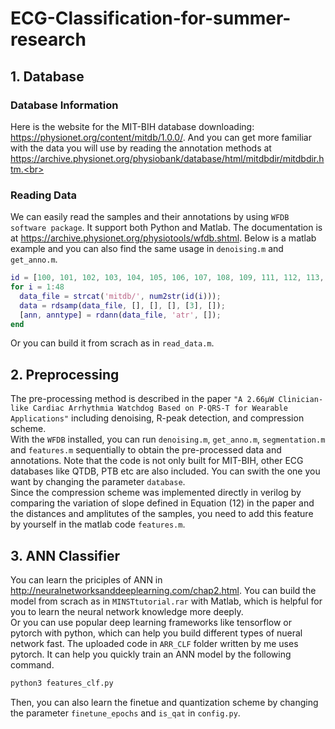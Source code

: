 # ECG-Classification-for-summer-research
## 1. Database
### Database Information
Here is the website for the MIT-BIH database downloading: https://physionet.org/content/mitdb/1.0.0/.
And you can get more familiar with the data you will use by reading the annotation methods at https://archive.physionet.org/physiobank/database/html/mitdbdir/mitdbdir.htm.<br>
### Reading Data
We can easily read the samples and their annotations by using `WFDB software package`. It support both Python and Matlab. The documentation is at
https://archive.physionet.org/physiotools/wfdb.shtml.
Below is a matlab example and you can also find the same usage in `denoising.m` and `get_anno.m`.<br>
```Matlab
id = [100, 101, 102, 103, 104, 105, 106, 107, 108, 109, 111, 112, 113, 114, 115, 116, 117, 118, 119, 121, 122, 123, 124, 200, 201, 202, 203, 205, 207, 208, 209, 210, 212, 213, 214, 215, 217, 219, 220, 221, 222, 223, 228, 230, 231, 232, 233, 234];
for i = 1:48 
  data_file = strcat('mitdb/', num2str(id(i)));
  data = rdsamp(data_file, [], [], [], [3], []);
  [ann, anntype] = rdann(data_file, 'atr', []);
end
```
Or you can build it from scrach as in `read_data.m`.
## 2. Preprocessing
The pre-processing method is described in the paper `"A 2.66µW Clinician-like Cardiac Arrhythmia Watchdog Based on P-QRS-T for Wearable Applications"` including denoising, R-peak detection, and compression scheme.<br>
With the `WFDB` installed, you can run `denoising.m`, `get_anno.m`, `segmentation.m` and `features.m` sequentially to obtain the pre-processed data and annotations. Note that the code is not only built for MIT-BIH, other ECG databases like QTDB, PTB etc are also included. You can swith the one you want by changing the parameter `database`. <br>
Since the compression scheme was implemented directly in verilog by comparing the variation of slope defined in Equation (12) in the paper and the distances and amplitutes of the samples, you need to add this feature by yourself in the matlab code `features.m`.
## 3. ANN Classifier
You can learn the priciples of ANN in http://neuralnetworksanddeeplearning.com/chap2.html. 
You can build the model from scrach as in `MINSTtutorial.rar` with Matlab, which is helpful for you to learn the neural network knowledge more deeply. <br>
Or you can use popular deep learning frameworks like tensorflow or pytorch with python, which can help you build different types of nueral network fast. The uploaded code in `ARR_CLF` folder written by me uses pytorch. It can help you quickly train an ANN model by the following command.
```python
python3 features_clf.py
```
Then, you can also learn the finetue and quantization scheme by changing the parameter `finetune_epochs` and `is_qat` in `config.py`.


